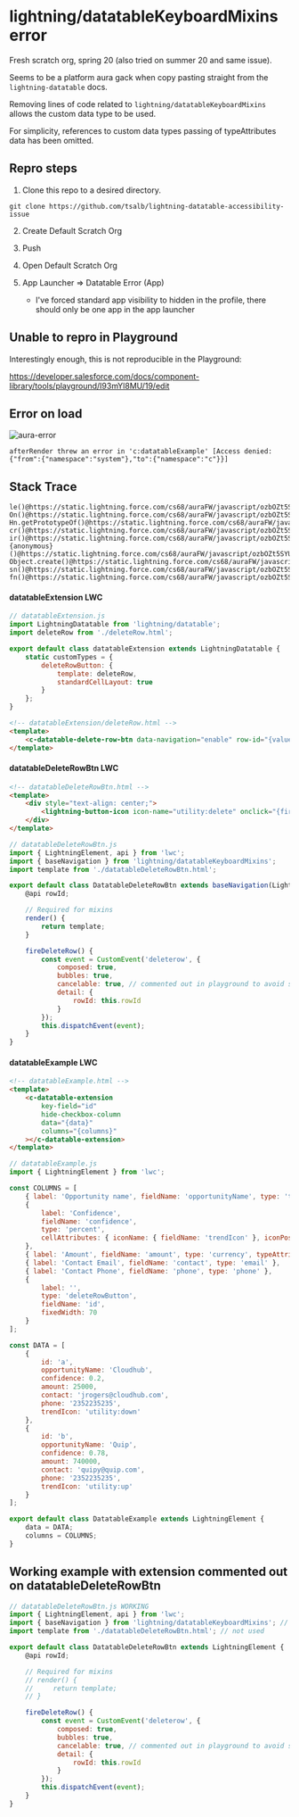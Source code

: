 # lightning/datatableKeyboardMixins error

Fresh scratch org, spring 20 (also tried on summer 20 and same issue).

Seems to be a platform aura gack when copy pasting straight from the `lightning-datatable` docs.

Removing lines of code related to `lightning/datatableKeyboardMixins` allows the custom data type to be used.

For simplicity, references to custom data types passing of typeAttributes data has been omitted.

## Repro steps

1. Clone this repo to a desired directory.

```
git clone https://github.com/tsalb/lightning-datatable-accessibility-issue
```

2. Create Default Scratch Org

3. Push

4. Open Default Scratch Org

5. App Launcher => Datatable Error (App)
    - I've forced standard app visibility to hidden in the profile, there should only be one app in the app launcher

## Unable to repro in Playground

Interestingly enough, this is not reproducible in the Playground:

https://developer.salesforce.com/docs/component-library/tools/playground/I93mYl8MU/19/edit

## Error on load

![aura-error](/readme-images/aura-error.png?raw=true)

```
afterRender threw an error in 'c:datatableExample' [Access denied: {"from":{"namespace":"system"},"to":{"namespace":"c"}}]
```

## Stack Trace

```
le()@https://static.lightning.force.com/cs68/auraFW/javascript/ozbOZt5SYUotl8he3imvcA/aura_prod.js:29:2516
On()@https://static.lightning.force.com/cs68/auraFW/javascript/ozbOZt5SYUotl8he3imvcA/aura_prod.js:29:34982
Hn.getPrototypeOf()@https://static.lightning.force.com/cs68/auraFW/javascript/ozbOZt5SYUotl8he3imvcA/aura_prod.js:29:36342
cr()@https://static.lightning.force.com/cs68/auraFW/javascript/ozbOZt5SYUotl8he3imvcA/aura_prod.js:4:30845
ir()@https://static.lightning.force.com/cs68/auraFW/javascript/ozbOZt5SYUotl8he3imvcA/aura_prod.js:4:30907
{anonymous}()@https://static.lightning.force.com/cs68/auraFW/javascript/ozbOZt5SYUotl8he3imvcA/aura_prod.js:4:18366
Object.create()@https://static.lightning.force.com/cs68/auraFW/javascript/ozbOZt5SYUotl8he3imvcA/aura_prod.js:4:18454
sn()@https://static.lightning.force.com/cs68/auraFW/javascript/ozbOZt5SYUotl8he3imvcA/aura_prod.js:4:14668
fn()@https://static.lightning.force.com/cs68/auraFW/javascript/ozbOZt5SYUotl8he3imvcA/aura_prod.js:4:15518
```

#### datatableExtension LWC

```js
// datatableExtension.js
import LightningDatatable from 'lightning/datatable';
import deleteRow from './deleteRow.html';

export default class datatableExtension extends LightningDatatable {
    static customTypes = {
        deleteRowButton: {
            template: deleteRow,
            standardCellLayout: true
        }
    };
}
```

```html
<!-- datatableExtension/deleteRow.html -->
<template>
    <c-datatable-delete-row-btn data-navigation="enable" row-id="{value}"></c-datatable-delete-row-btn>
</template>
```

#### datatableDeleteRowBtn LWC

```html
<!-- datatableDeleteRowBtn.html -->
<template>
    <div style="text-align: center;">
        <lightning-button-icon icon-name="utility:delete" onclick="{fireDeleteRow}"> </lightning-button-icon>
    </div>
</template>
```

```js
// datatableDeleteRowBtn.js
import { LightningElement, api } from 'lwc';
import { baseNavigation } from 'lightning/datatableKeyboardMixins';
import template from './datatableDeleteRowBtn.html';

export default class DatatableDeleteRowBtn extends baseNavigation(LightningElement) {
    @api rowId;

    // Required for mixins
    render() {
        return template;
    }

    fireDeleteRow() {
        const event = CustomEvent('deleterow', {
            composed: true,
            bubbles: true,
            cancelable: true, // commented out in playground to avoid some other errors, but doesn't affect this bug
            detail: {
                rowId: this.rowId
            }
        });
        this.dispatchEvent(event);
    }
}
```

#### datatableExample LWC

```html
<!-- datatableExample.html -->
<template>
    <c-datatable-extension
        key-field="id"
        hide-checkbox-column
        data="{data}"
        columns="{columns}"
    ></c-datatable-extension>
</template>
```

```js
// datatableExample.js
import { LightningElement } from 'lwc';

const COLUMNS = [
    { label: 'Opportunity name', fieldName: 'opportunityName', type: 'text' },
    {
        label: 'Confidence',
        fieldName: 'confidence',
        type: 'percent',
        cellAttributes: { iconName: { fieldName: 'trendIcon' }, iconPosition: 'right' }
    },
    { label: 'Amount', fieldName: 'amount', type: 'currency', typeAttributes: { currencyCode: 'EUR' } },
    { label: 'Contact Email', fieldName: 'contact', type: 'email' },
    { label: 'Contact Phone', fieldName: 'phone', type: 'phone' },
    {
        label: '',
        type: 'deleteRowButton',
        fieldName: 'id',
        fixedWidth: 70
    }
];

const DATA = [
    {
        id: 'a',
        opportunityName: 'Cloudhub',
        confidence: 0.2,
        amount: 25000,
        contact: 'jrogers@cloudhub.com',
        phone: '2352235235',
        trendIcon: 'utility:down'
    },
    {
        id: 'b',
        opportunityName: 'Quip',
        confidence: 0.78,
        amount: 740000,
        contact: 'quipy@quip.com',
        phone: '2352235235',
        trendIcon: 'utility:up'
    }
];

export default class DatatableExample extends LightningElement {
    data = DATA;
    columns = COLUMNS;
}
```

## Working example with extension commented out on datatableDeleteRowBtn

```js
// datatableDeleteRowBtn.js WORKING
import { LightningElement, api } from 'lwc';
import { baseNavigation } from 'lightning/datatableKeyboardMixins'; // not used
import template from './datatableDeleteRowBtn.html'; // not used

export default class DatatableDeleteRowBtn extends LightningElement {
    @api rowId;

    // Required for mixins
    // render() {
    //     return template;
    // }

    fireDeleteRow() {
        const event = CustomEvent('deleterow', {
            composed: true,
            bubbles: true,
            cancelable: true, // commented out in playground to avoid some other errors, but doesn't affect this bug
            detail: {
                rowId: this.rowId
            }
        });
        this.dispatchEvent(event);
    }
}
```
